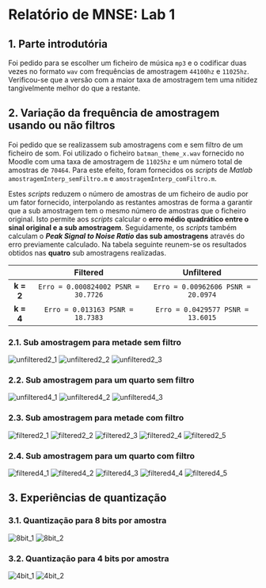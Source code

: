 
# Relatório de MNSE: Lab 1

## 1. Parte introdutória
Foi pedido para se escolher um ficheiro de música `mp3`
e o codificar duas vezes no formato `wav` com frequências de amostragem `44100hz` e `11025hz`. Verificou-se que a versão com a maior taxa de amostragem tem uma nitidez tangivelmente melhor do que a restante.

## 2. Variação da frequência de amostragem usando ou não filtros
Foi pedido que se realizassem sub amostragens com e sem filtro de um ficheiro de som.
Foi utilizado o ficheiro `batman_theme_x.wav` fornecido no Moodle com uma
taxa de amostragem de `11025hz` e um número total de amostras de `70464`.
Para este efeito, foram fornecidos os *scripts* de *Matlab*
`amostragemInterp_semFiltro.m` e `amostragemInterp_comFiltro.m`.

Estes *scripts* reduzem o número de amostras de um ficheiro de audio
por um fator fornecido, interpolando as restantes amostras de forma a
garantir que a sub amostragem tem o mesmo número de amostras que o ficheiro
original. Isto permite aos *scripts* calcular o **erro médio quadrático entre
o sinal original e a sub amostragem**. Seguidamente, os *scripts* também calculam
o ***Peak Signal to Noise Ratio* das sub amostragens** através do erro
previamente calculado. Na tabela seguinte reunem-se os resultados obtidos
nas **quatro** sub amostragens realizadas.

||Filtered|Unfiltered| 
|:-:|:-:|:-:|
|**k = 2**|`Erro = 0.000824002 PSNR = 30.7726`|`Erro = 0.00962606 PSNR = 20.0974`|
|**k = 4**|`Erro = 0.013163 PSNR = 18.7383`|`Erro = 0.0429577 PSNR = 13.6015`|

### 2.1. Sub amostragem para metade sem filtro
![unfiltered2_1](unfiltered2/unfiltered2_1.jpg)
![unfiltered2_2](unfiltered2/unfiltered2_2.jpg)
![unfiltered2_3](unfiltered2/unfiltered2_3.jpg)

### 2.2. Sub amostragem para um quarto sem filtro
![unfiltered4_1](unfiltered4/unfiltered4_1.jpg)
![unfiltered4_2](unfiltered4/unfiltered4_2.jpg)
![unfiltered4_3](unfiltered4/unfiltered4_3.jpg)

### 2.3. Sub amostragem para metade com filtro
![filtered2_1](filtered2/filtered2_1.jpg)
![filtered2_2](filtered2/filtered2_2.jpg)
![filtered2_3](filtered2/filtered2_3.jpg)
![filtered2_4](filtered2/filtered2_4.jpg)
![filtered2_5](filtered2/filtered2_5.jpg)

### 2.4. Sub amostragem para um quarto com filtro
![filtered4_1](filtered4/filtered4_1.jpg)
![filtered4_2](filtered4/filtered4_2.jpg)
![filtered4_3](filtered4/filtered4_3.jpg)
![filtered4_4](filtered4/filtered4_4.jpg)
![filtered4_5](filtered4/filtered4_5.jpg)

## 3. Experiências de quantização

### 3.1. Quantização para 8 bits por amostra
![8bit_1](8bit/8bit_1.jpg)
![8bit_2](8bit/8bit_2.jpg)

### 3.2. Quantização para 4 bits por amostra
![4bit_1](4bit/4bit_1.jpg)
![4bit_2](4bit/4bit_2.jpg)
